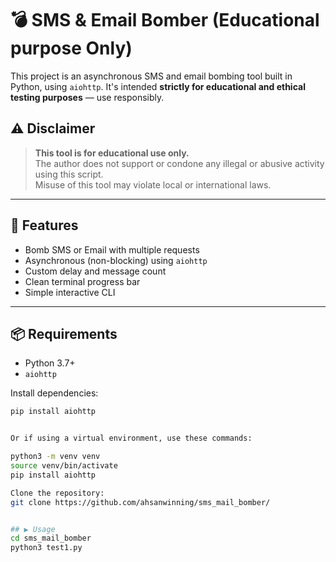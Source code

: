 # 💣 SMS & Email Bomber (Educational purpose Only)

This project is an asynchronous SMS and email bombing tool built in Python, using `aiohttp`. It's intended **strictly for educational and ethical testing purposes** — use responsibly.

## ⚠️ Disclaimer

> **This tool is for educational use only.**  
> The author does not support or condone any illegal or abusive activity using this script.  
> Misuse of this tool may violate local or international laws.

---

## 🚀 Features

- Bomb SMS or Email with multiple requests  
- Asynchronous (non-blocking) using `aiohttp`  
- Custom delay and message count  
- Clean terminal progress bar  
- Simple interactive CLI  

---

## 📦 Requirements

- Python 3.7+  
- `aiohttp`  

Install dependencies:

```bash
pip install aiohttp


Or if using a virtual environment, use these commands:

python3 -m venv venv
source venv/bin/activate
pip install aiohttp

Clone the repository:
git clone https://github.com/ahsanwinning/sms_mail_bomber/


## ▶️ Usage
cd sms_mail_bomber
python3 test1.py


